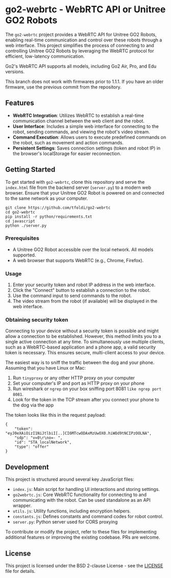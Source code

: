 # go2-webrtc - WebRTC API or Unitree GO2 Robots

The `go2-webrtc` project provides a WebRTC API for Unitree GO2 Robots, enabling real-time communication and control over these robots through a web interface. This project simplifies the process of connecting to and controlling Unitree GO2 Robots by leveraging the WebRTC protocol for efficient, low-latency communication.

Go2's WebRTC API supports all models, including Go2 Air, Pro, and Edu versions.

This branch does not work with firmwares prior to 1.1.1. If you have an older firmware, use the previous commit from the repository.

## Features

- **WebRTC Integration**: Utilizes WebRTC to establish a real-time communication channel between the web client and the robot.
- **User Interface**: Includes a simple web interface for connecting to the robot, sending commands, and viewing the robot's video stream.
- **Command Execution**: Allows users to execute predefined commands on the robot, such as movement and action commands.
- **Persistent Settings**: Saves connection settings (token and robot IP) in the browser's localStorage for easier reconnection.

## Getting Started

To get started with `go2-webrtc`, clone this repository and serve the `index.html` file from the backend server (`server.py`) to a modern web browser. Ensure that your Unitree GO2 Robot is powered on and connected to the same network as your computer.

```
git clone https://github.com/tfoldi/go2-webrtc
cd go2-webrtc
pip install -r python/requirements.txt
cd javascript
python ./server.py
```

### Prerequisites

- A Unitree GO2 Robot accessible over the local network. All models supported.
- A web browser that supports WebRTC (e.g., Chrome, Firefox).

### Usage

1. Enter your security token and robot IP address in the web interface.
2. Click the "Connect" button to establish a connection to the robot.
3. Use the command input to send commands to the robot.
4. The video stream from the robot (if available) will be displayed in the web interface.

### Obtaining security token

Connecting to your device without a security token is possible and might allow a connection to be established. However, this method limits you to a single active connection at any time. To simultaneously use multiple clients, such as a WebRTC-based application and a phone app, a valid security token is necessary. This ensures secure, multi-client access to your device.

The easiest way is to sniff the traffic between the dog and your phone. Assuming that you have Linux or Mac:

1. Run `tinyproxy` or any other HTTP proxy on your computer
2. Set your computer's IP and port as HTTP proxy on your phone
3. Run wireshark or `ngrep` on your box sniffing port 8081 `like ngrep port 8081`.
4. Look for the token in the TCP stream after you connect your phone to the dog via the app

The token looks like this in the request payload:

```
{
    "token": "eyJ0eXAiOizI1NiJtlbiI[..]CI6MTcwODAxMzUwOX0.hiWOd9tNCIPzOOLNA",
    "sdp": "v=0\r\no=- ",
    "id": "STA_localNetwork",
    "type": "offer"
}
```
## Development

This project is structured around several key JavaScript files:

- `index.js`: Main script for handling UI interactions and storing settings.
- `go2webrtc.js`: Core WebRTC functionality for connecting to and communicating with the robot. Can be used standalone as an API wrapper.
- `utils.js`: Utility functions, including encryption helpers.
- `constants.js`: Defines constants and command codes for robot control.
- `server.py`: Python server used for CORS proxying

To contribute or modify the project, refer to these files for implementing additional features or improving the existing codebase. PRs are welcome.

## License

This project is licensed under the BSD 2-clause License - see the [LICENSE](https://github.com/tfoldi/go2-webrtc/blob/master/LICENSE) file for details.
